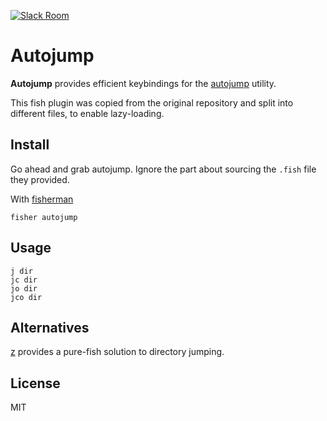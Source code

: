 [![Slack Room][slack-badge]][slack-link]

# Autojump

**Autojump** provides efficient keybindings for the [autojump](https://github.com/wting/autojump) utility.

This fish plugin was copied from the original repository and split into different files, to enable lazy-loading.

## Install

Go ahead and grab autojump. Ignore the part about sourcing the `.fish` file they provided.

With [fisherman]

```
fisher autojump
```

## Usage

```
j dir
jc dir
jo dir
jco dir
```

## Alternatives
[z](https://github.com/fishery/fish-z) provides a pure-fish solution to directory jumping.

## License
MIT

[slack-link]: https://fisherman-wharf.herokuapp.com/
[slack-badge]: https://fisherman-wharf.herokuapp.com/badge.svg
[fisherman]: https://github.com/fisherman/fisherman
